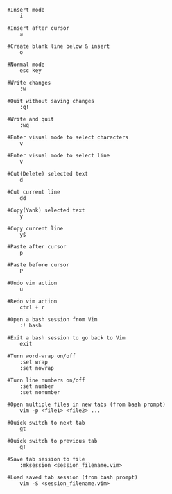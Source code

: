 
	
	#Insert mode
		i

    #Insert after cursor
        a

    #Create blank line below & insert
        o

	#Normal mode
		esc key

	#Write changes
		:w

	#Quit without saving changes
		:q!

	#Write and quit
		:wq

	#Enter visual mode to select characters
		v

	#Enter visual mode to select line
		V

	#Cut(Delete) selected text
		d

	#Cut current line
		dd

	#Copy(Yank) selected text
		y

	#Copy current line
		y$

	#Paste after cursor
		p

	#Paste before cursor
		P

	#Undo vim action
		u

	#Redo vim action
		ctrl + r

	#Open a bash session from Vim
		:! bash

	#Exit a bash session to go back to Vim
		exit

	#Turn word-wrap on/off
        :set wrap
        :set nowrap	

    #Turn line numbers on/off
        :set number
        :set nonumber

    #Open multiple files in new tabs (from bash prompt)
        vim -p <file1> <file2> ...

    #Quick switch to next tab
        gt

    #Quick switch to previous tab
        gT

    #Save tab session to file
        :mksession <session_filename.vim>

    #Load saved tab session (from bash prompt)
        vim -S <session_filename.vim>
